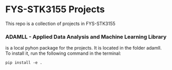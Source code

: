 # FYS-STK3155 Projects
This repo is a collection of projects in FYS-STK3155

### ADAMLL - Applied Data Analysis and Machine Learning Library
is a local pyhon package for the projects. It is located in the folder adamll. 
To install it, run the following command in the terminal:
```
pip install -e .
```
